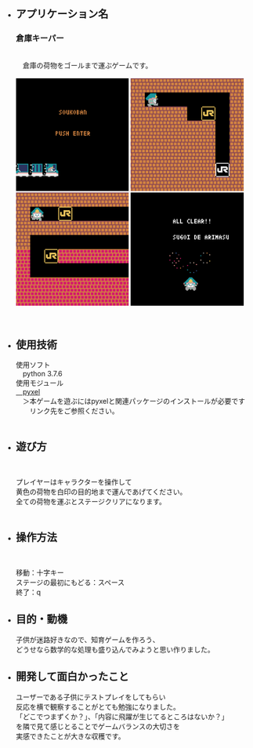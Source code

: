 <ul>
  <li><h2>アプリケーション名</h2></li>
    <p>
      <h3>倉庫キーパー</h3><br>
      <a>&emsp;倉庫の荷物をゴールまで運ぶゲームです。</a><br>
      <br>  
      <a><img src="https://github.com/TSHMT/warehouse_keeper/blob/main/screenshots/gif_title.gif" alt="タイトル.gif" title="タイトル" width="48%" style="max-width:100%;"></a>
      <a><img src="https://github.com/TSHMT/warehouse_keeper/blob/main/screenshots/gif_stage1.gif" alt="ステージ１.gif" title="ステージ１" width="48%" style="max-width:100%;"></a>
      <br>
      <a><img src="https://github.com/TSHMT/warehouse_keeper/blob/main/screenshots/gif_stage2.gif" alt="ステージ2.gif" title="ステージ2" width="48%" style="max-width:100%;"></a>
      <a><img src="https://github.com/TSHMT/warehouse_keeper/blob/main/screenshots/gif_end.gif" alt="エンド.gif" title="エンド" width="48%" style="max-width:100%;"></a>  
    </p>
  <br>
  <li><h2>使用技術</h2></li>
    <a>使用ソフト</a><br>
    <a>&emsp;python 3.7.6</a><br>
    <a>使用モジュール</a><br>
    <a href="https://github.com/kitao/pyxel">&emsp;pyxel</a><br>
    <a>&emsp;＞本ゲームを遊ぶにはpyxelと関連パッケージのインストールが必要です<br>&emsp;&emsp;リンク先をご参照ください。</a><br>
    <br>
  <li><h2>遊び方</h2></li>
  <br>
    <p>
      <a>
      プレイヤーはキャラクターを操作して<br>
      黄色の荷物を白印の目的地まで運んであげてください。<br>
      全ての荷物を運ぶとステージクリアになります。<br>
      </a><br>
    </p>
  <li><h2>操作方法</h2></li>
  <br>
    <p>
      <a>移動：十字キー</a><br>
      <a>ステージの最初にもどる：スペース</a><br>
      <a>終了：q</a><br>
    </p>
  <li><h2>目的・動機</h2></li>
    <p>
      子供が迷路好きなので、知育ゲームを作ろう、<br>
      どうせなら数学的な処理も盛り込んでみようと思い作りました。<br>
    </p>
  
  <li><h2>開発して面白かったこと</h2></li>
    <p>
      ユーザーである子供にテストプレイをしてもらい<br>
      反応を横で観察することがとても勉強になりました。<br>
      「どこでつまずくか？」、「内容に飛躍が生じてるところはないか？」<br>
      を隣で見て感じとることでゲームバランスの大切さを<br>
      実感できたことが大きな収穫です。<br>
    </p>
</ul>
　

